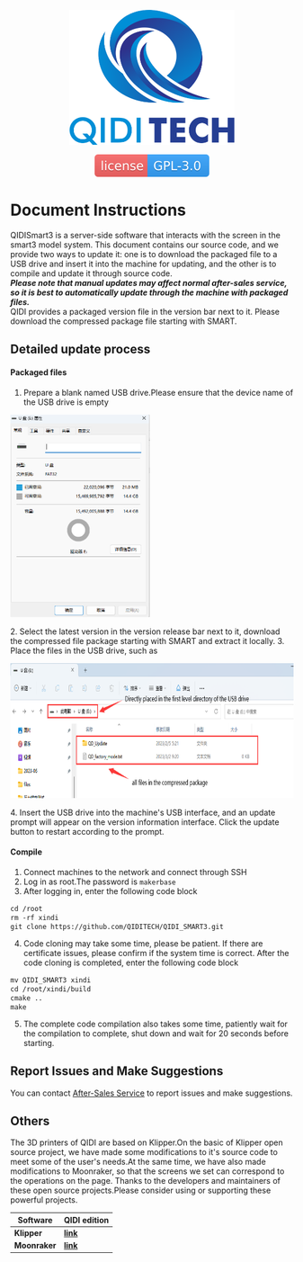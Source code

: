 <p align="center"><img src="other/QIDI.png" height="240" alt="QIDI's logo" /></p>
<p align="center"><a href="/LICENSE"><img alt="GPL-V3.0 License" src="other/qidi.svg"></a></p>

# Document Instructions
QIDISmart3 is a server-side software that interacts with the screen in the smart3 model system. This document contains our source code, and we provide two ways to update it: one is to download the packaged file to a USB drive and insert it into the machine for updating, and the other is to compile and update it through source code.  
***Please note that manual updates may affect normal after-sales service, so it is best to automatically update through the machine with packaged files.***  
QIDI provides a packaged version file in the version bar next to it. Please download the compressed package file starting with SMART.

## Detailed update process
#### Packaged files
1. Prepare a blank named USB drive.Please ensure that the device name of the USB drive is empty
<p align="left"><img src="other/blankname.png" height="360" alt="sample"></p>
2. Select the latest version in the version release bar next to it, download the compressed file package starting with SMART and extract it locally.
3. Place the files in the USB drive, such as
<p align="left"><img src="other/sample.png" height="240" alt="sample"></p>
4. Insert the USB drive into the machine's USB interface, and an update prompt will appear on the version information interface. Click the update button to restart according to the prompt.


#### Compile
1. Connect machines to the network and connect through SSH
2. Log in as root.The password is `makerbase`
3. After logging in, enter the following code block
```shell
cd /root
rm -rf xindi
git clone https://github.com/QIDITECH/QIDI_SMART3.git
```
4. Code cloning may take some time, please be patient. If there are certificate issues, please confirm if the system time is correct. After the code cloning is completed, enter the following code block
```shell
mv QIDI_SMART3 xindi
cd /root/xindi/build
cmake ..
make
```
5. The complete code compilation also takes some time, patiently wait for the compilation to complete, shut down and wait for 20 seconds before starting.

## Report Issues and Make Suggestions

You can contact [After-Sales Service](https://qidi3d.com/pages/warranty-policy-after-sales-support) to report issues and make suggestions.

## Others

The 3D printers of QIDI are based on Klipper.On the basic of Klipper open source project, we have made some modifications to it's source code to meet some of the user's needs.At the same time, we have also made modifications to Moonraker, so that the screens we set can correspond to the operations on the page.
Thanks to the developers and maintainers of these open source projects.Please consider using or supporting these powerful projects.

 Software |  QIDI edition
 ----|----
**Klipper** | **[link](https://github.com/QIDITECH/klipper)**
**Moonraker** | **[link](https://github.com/QIDITECH/moonrake)**









  
